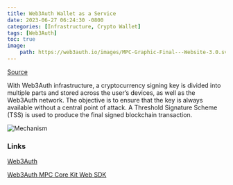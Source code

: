 ```yaml
---
title: Web3Auth Wallet as a Service
date: 2023-06-27 06:24:30 -0800
categories: [Infrastructure, Crypto Wallet]
tags: [Web3Auth]
toc: true
image:
    path: https://web3auth.io/images/MPC-Graphic-Final---Website-3.0.svg
---
```



[Source](https://web3auth.io/docs/content-hub/guides/mpc)

With Web3Auth infrastructure, a cryptocurrency signing key is divided into multiple parts and stored across the user’s devices, as well as the Web3Auth network. The objective is to ensure that the key is always available without a central point of attack. A Threshold Signature Scheme (TSS) is used to produce the final signed blockchain transaction.

![Mechanism](https://web3auth.io/docs/assets/images/tkey-mpc-flow-ea1135d3224063bb0ea484f86a4fd0b5.png)

### Links

[Web3Auth](https://web3auth.io/)

[Web3Auth MPC Core Kit Web SDK](https://web3auth.io/docs/sdk/core-kit/mpc-core-kit/)